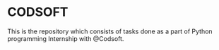 # CODSOFT
This is the repository which consists of tasks done as a part of Python programming Internship with @Codsoft. 
